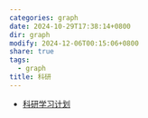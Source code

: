 ```yaml
---
categories: graph
date: 2024-10-29T17:38:14+0800
dir: graph
modify: 2024-12-06T00:15:06+0800
share: true
tags:
  - graph
title: 科研
---
```


- [科研学习计划](./%E7%A7%91%E7%A0%94%E5%AD%A6%E4%B9%A0%E8%AE%A1%E5%88%92.md)
